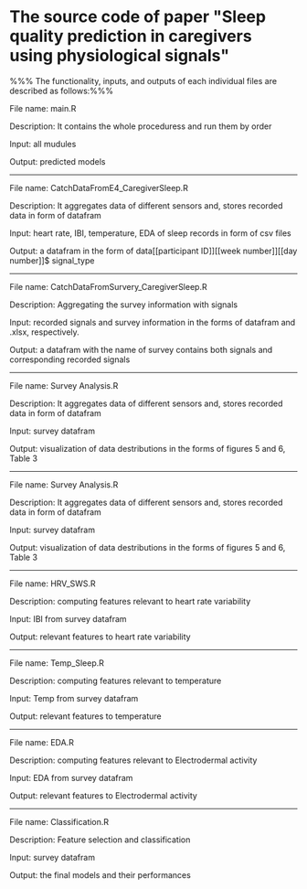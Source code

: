 # The source code of paper "Sleep quality prediction in caregivers using physiological signals"


%%% The functionality, inputs, and outputs of each individual files are described as follows:%%%



File name: main.R

Description: It contains the whole proceduress and run them by order

Input: all mudules

Output: predicted models

---------------------------------------------------------------------------------------------------------------------------------

File name: CatchDataFromE4_CaregiverSleep.R

Description: It aggregates data of different sensors and, stores recorded data in form of datafram

Input: heart rate, IBI, temperature, EDA of sleep records in form of csv files

Output: a datafram in the form of data[[participant ID]][[week number]][[day number]]$ signal_type

---------------------------------------------------------------------------------------------------------------------------------

File name: CatchDataFromSurvery_CaregiverSleep.R

Description: Aggregating the survey information with signals

Input: recorded signals and survey information in the forms of datafram and .xlsx, respectively.

Output: a datafram with the name of survey contains both signals and corresponding recorded signals

---------------------------------------------------------------------------------------------------------------------------------

File name: Survey Analysis.R

Description: It aggregates data of different sensors and, stores recorded data in form of datafram

Input: survey datafram

Output: visualization of data destributions in the forms of figures 5 and 6, Table 3

---------------------------------------------------------------------------------------------------------------------------------

File name: Survey Analysis.R

Description: It aggregates data of different sensors and, stores recorded data in form of datafram

Input: survey datafram

Output: visualization of data destributions in the forms of figures 5 and 6, Table 3

---------------------------------------------------------------------------------------------------------------------------------

File name: HRV_SWS.R

Description: computing features relevant to heart rate variability

Input: IBI from survey datafram

Output: relevant features to heart rate variability

---------------------------------------------------------------------------------------------------------------------------------

File name: Temp_Sleep.R

Description: computing features relevant to temperature

Input: Temp from survey datafram

Output: relevant features to temperature

---------------------------------------------------------------------------------------------------------------------------------

File name: EDA.R

Description: computing features relevant to Electrodermal activity

Input: EDA from survey datafram

Output: relevant features to Electrodermal activity

---------------------------------------------------------------------------------------------------------------------------------

File name: Classification.R

Description: Feature selection and classification

Input: survey datafram

Output: the final models and their performances

